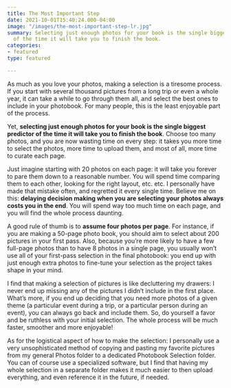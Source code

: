 ```yaml
---
title: The Most Important Step
date: 2021-10-01T15:40:24.000-04:00
image: "/images/the-most-important-step-lr.jpg"
summary: Selecting just enough photos for your book is the single biggest predictor
  of the time it will take you to finish the book.
categories:
- featured
type: featured

---
```

As much as you love your photos, making a selection is a tiresome process.
If you start with several thousand pictures from a long trip or even a whole year,
it can take a while to go through them all, and select the best ones to include in
your photobook. For many people, this is the least enjoyable part of the process.

Yet, **selecting just enough photos for your book is the single biggest predictor of the
time it will take you to finish the book**. Choose too many photos, and you are now
wasting time on every step: it takes you more time to select the photos, more time to
upload them, and most of all, more time to curate each page.

Just imagine starting with 20 photos on each page: it will take you forever to pare
them down to a reasonable number. You will spend time comparing them to each other,
looking for the right layout, etc. etc. I personally have made that mistake often, and
regretted it every single time. Believe me on this: **delaying decision making when you
are selecting your photos always costs you in the end**. You will spend way too much
time on each page, and you will find the whole process daunting.

A good rule of thumb is to **assume four photos per page**. For instance, if you are
making a 50-page photo book, you should aim to select about 200 pictures in your
first pass. Also, because you’re more likely to have a few full-page photos than to
have 8 photos in a single page, you usually won’t use all of your first-pass selection
in the final photobook: you end up with just enough extra photos to fine-tune your
selection as the project takes shape in your mind.

I find that making a selection of pictures is like decluttering my drawers: I never
end up missing any of the pictures I didn’t include in the first place. What’s more,
if you end up deciding that you need more photos of a given theme (a particular event
during a trip, or a particular person during an event), you can always go back and
include them. So, do yourself a favor and be ruthless with your initial selection.
The whole process will be much faster, smoother and more enjoyable!

As for the logistical aspect of how to make the selection: I personally use a very
unsophisticated method of copying and pasting my favorite pictures from my general
Photos folder to a dedicated Photobook Selection folder. You can of course use a
specialized software, but I find that having my whole selection in a separate folder
makes it much easier to then upload everything, and even reference it in the future,
if needed.